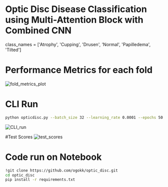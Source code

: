 # Optic Disc Disease Classification using Multi-Attention Block with Combined CNN


class_names = ['Atrophy', 'Cupping', 'Drusen', 'Normal', 'Papilledema', 'Tilted']

# Performance Metrics for each fold
![fold_metrics_plot](https://github.com/user-attachments/assets/2c8699ca-d3d0-4f89-aebc-e5e245259810)

# CLI Run 
```bash
python opticdisc.py --batch_size 32 --learning_rate 0.0001 --epochs 50 --model AttentionCNNCombined --log_dir ./logs --checkpoint_dir ./checkpoints --device cuda
```
![CLI_run](https://github.com/user-attachments/assets/87c56bae-7359-4222-b19b-2b23a90d079b)

#Test Scores
![test_scores](https://github.com/user-attachments/assets/e41d1e4f-bec9-4fa8-96f3-79ff2ead04d4)

# Code run on Notebook
```bash
!git clone https://github.com/ogokk/optic_disc.git
cd optic_disc
pip install -r requirements.txt
```




